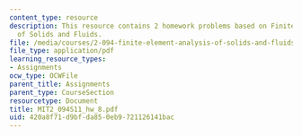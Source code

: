 ```yaml
---
content_type: resource
description: This resource contains 2 homework problems based on Finite Element Analysis
  of Solids and Fluids.
file: /media/courses/2-094-finite-element-analysis-of-solids-and-fluids-ii-spring-2011/420a8f71d9bfda850eb9721126141bac_MIT2_094S11_hw_8.pdf
file_type: application/pdf
learning_resource_types:
- Assignments
ocw_type: OCWFile
parent_title: Assignments
parent_type: CourseSection
resourcetype: Document
title: MIT2_094S11_hw_8.pdf
uid: 420a8f71-d9bf-da85-0eb9-721126141bac
---
```

